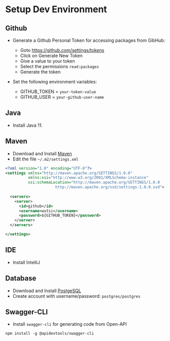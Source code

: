 # Setup Dev Environment

## Github
- Generate a Github Personal Token for accessing packages from GibHub:
  - Goto https://github.com/settings/tokens
  - Click on Generate New Token
  - Give a value to your token
  - Select the permissions `read:packages`
  - Generate the token

- Set the following environment variables:
  - GITHUB_TOKEN = `your-token-value`
  - GITHUB_USER = `your-github-user-name`

## Java
- Install Java 11.

## Maven
- Download and Install [Maven](https://maven.apache.org/download.cgi)
- Edit the file `~/.m2/settings.xml`

```xml
<?xml version="1.0" encoding="UTF-8"?>
<settings xmlns="http://maven.apache.org/SETTINGS/1.0.0"
          xmlns:xsi="http://www.w3.org/2001/XMLSchema-instance"
          xsi:schemaLocation="http://maven.apache.org/SETTINGS/1.0.0
                      http://maven.apache.org/xsd/settings-1.0.0.xsd">
    
  <servers>
    <server>
      <id>github</id>
      <username>wutsi</username>
      <password>${GITHUB_TOKEN}</password>
    </server>
  </servers>

</settings>
```

## IDE
- Install IntelliJ

## Database
- Download and Install [PostgeSQL](https://www.postgresql.org/download/)
- Create account with username/password: `postgres/postgres`

## Swagger-CLI
- Install `swagger-cli` for generating code from Open-API
```
npm install -g @apidevtools/swagger-cli
```